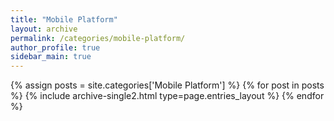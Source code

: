 ```yaml
---
title: "Mobile Platform"
layout: archive
permalink: /categories/mobile-platform/
author_profile: true
sidebar_main: true
---
```


{% assign posts = site.categories['Mobile Platform'] %}
{% for post in posts %} {% include archive-single2.html type=page.entries_layout %} {% endfor %}